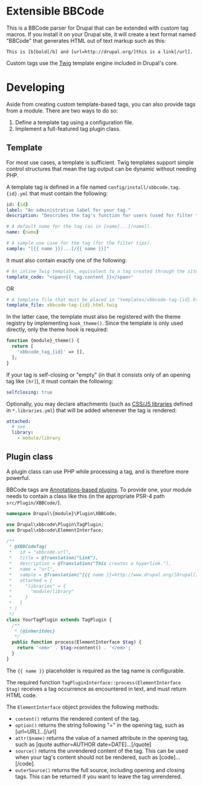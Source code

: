 # Extensible BBCode

This is a BBCode parser for Drupal that can be extended with custom tag macros.
If you install it on your Drupal site, it will create a text format named
"BBCode" that generates HTML out of text markup such as this:

    This is [b]bold[/b] and [url=http://drupal.org/]this is a link[/url].

Custom tags use the [Twig](http://twig.sensiolabs.org/) template engine included
in Drupal's core.

# Developing

Aside from creating custom template-based tags, you can also provide tags from a
module. There are two ways to do so:

1. Define a template tag using a configuration file.
2. Implement a full-featured tag plugin class.

## Template

For most use cases, a template is sufficient. Twig templates support simple
control structures that mean the tag output can be dynamic without needing PHP.

A template tag is defined in a file named `config/install/xbbcode.tag.{id}.yml`
that must contain the following:

```yaml
id: {id}
label: "An administrative label for your tag."
description: "Describes the tag's function for users (used for filter tips)."

# A default name for the tag (as in [name]...[/name]).
name: {name}

# A sample use case for the tag (for the filter tips).
sample: "[{{ name }}]...[/{{ name }}]"
```

It must also contain exactly one of the following:

```yaml
# An inline Twig template, equivalent to a tag created through the site:
template_code: "<span>{{ tag.content }}</span>"
```

OR

```yaml
# A template file that must be placed in "templates/xbbcode-tag-{id}.html.twig"
template_file: xbbcode-tag-{id}.html.twig
```

In the latter case, the template must also be registered with the theme registry
by implementing `hook_theme()`. Since the template is only used directly, only
the theme hook is required:

```php
function {module}_theme() {
  return [
    'xbbcode_tag_{id}' => [],
  ];
}
```

If your tag is self-closing or "empty" (in that it consists only of an opening
tag like `[hr]`), it must contain the following:

```yaml
selfclosing: true
```

Optionally, you may declare attachments (such as
[CSS/JS libraries](https://www.drupal.org/developing/api/8/assets) defined in
`*.libraries.yml`) that will be added whenever the tag is rendered:

```yaml
attached:
  # see 
  library:
    - module/library
```

## Plugin class

A plugin class can use PHP while processing a tag, and is therefore more
powerful.

BBCode tags are
[Annotations-based plugins](https://www.drupal.org/node/1882526). To provide
one, your module needs to contain a class like this (in the appropriate PSR-4
path `src/Plugin/XBBCode/`).

```php
namespace Drupal\{module}\Plugin\XBBCode;

use Drupal\xbbcode\Plugin\TagPlugin;
use Drupal\xbbcode\ElementInterface;

/**
 * @XBBCodeTag(
 *   id = "xbbcode.url",
 *   title = @Translation("Link"),
 *   description = @Translation("This creates a hyperlink."),
 *   name = "url",
 *   sample = @Translation("[{{ name }}=http://www.drupal.org/]Drupal[/{{ name }}]")
 *   attached = {
 *     "libraries" = {
 *       "module/library"
 *     }
 *   }
 * )
 */
class YourTagPlugin extends TagPlugin {
  /**
   * {@inheritdoc}
   */
  public function process(ElementInterface $tag) {
    return '<em>' . $tag->content() . '</em>';
  }
}
```

The `{{ name }}` placeholder is required as the tag name is configurable.

The required function `TagPluginInterface::process(ElementInterface $tag)`
receives a tag occurrence as encountered in text, and must return HTML code.

The `ElementInterface` object provides the following methods:

- `content()` returns the rendered content of the tag.
- `option()` returns the string following "=" in the opening tag, such as
  [url=URL]...[/url]
- `attr($name)` returns the value of a named attribute in the opening tag,
  such as [quote author=AUTHOR date=DATE]...[/quote]
- `source()` returns the unrendered content of the tag. This can be used when
  your tag's content should not be rendered, such as [code]...[/code].
- `outerSource()` returns the full source, including opening and closing tags.
  This can be returned if you want to leave the tag unrendered.
